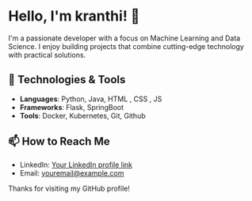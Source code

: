 # Hello, I'm kranthi! 👋

I'm a passionate developer with a focus on Machine Learning and Data Science. I enjoy building projects that combine cutting-edge technology with practical solutions.

## 🔧 Technologies & Tools

- **Languages**: Python, Java, HTML , CSS , JS 
- **Frameworks**: Flask, SpringBoot 
- **Tools**: Docker, Kubernetes, Git, Github

## 📫 How to Reach Me

- LinkedIn: [Your LinkedIn profile link](https://www.linkedin.com/in/kranthi-katamouni/)
- Email: [youremail@example.com](mailto:youremail@example.com)

Thanks for visiting my GitHub profile!

<!--
**KranthiK0/KranthiK0** is a ✨ _special_ ✨ repository because its `README.md` (this file) appears on your GitHub profile.

Here are some ideas to get you started:

- 🔭 I’m currently working on ...
- 🌱 I’m currently learning ...
- 👯 I’m looking to collaborate on ...
- 🤔 I’m looking for help with ...
- 💬 Ask me about ...
- 📫 How to reach me: ...
- 😄 Pronouns: ...
- ⚡ Fun fact: ...
-->
